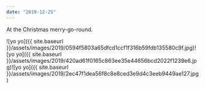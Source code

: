 ```yaml
---
date: "2019-12-25"
---
```


At the Christmas merry-go-round.

![yo yo]({{ site.baseurl }}/assets/images/2019/0594f5803a65dfcd1ccf1f316b59fdb135580c9f.jpg)![yo yo]({{ site.baseurl }}/assets/images/2019/420ad61f0165c863ee35e44656bcd2022f1239e6.jpg)![yo yo]({{ site.baseurl }}/assets/images/2019/2ec47f1dea56f8c8e8ced3e9d4c3eeb9449ae127.jpg)
